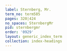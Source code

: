 ```yaml
---
label: Sternberg, Mr.
term_no: term585
pages: 320|424
no_spaces: SternbergMr
pid: sternbergmr
order: '0929'
layout: generic_index_term
collection: index-headings
---
```

